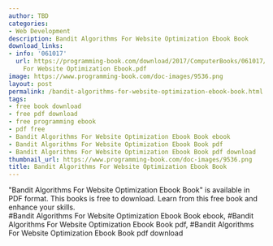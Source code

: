 ```yaml
---
author: TBD
categories:
- Web Development
description: Bandit Algorithms For Website Optimization Ebook Book
download_links:
- info: '061017'
  url: https://programming-book.com/download/2017/ComputerBooks/061017/Bandit Algorithms
    For Website Optimization Ebook.pdf
image: https://www.programming-book.com/doc-images/9536.png
layout: post
permalink: /bandit-algorithms-for-website-optimization-ebook-book.html
tags:
- free book download
- free pdf download
- free programming ebook
- pdf free
- Bandit Algorithms For Website Optimization Ebook Book ebook
- Bandit Algorithms For Website Optimization Ebook Book pdf
- Bandit Algorithms For Website Optimization Ebook Book pdf download
thumbnail_url: https://www.programming-book.com/doc-images/9536.png
title: Bandit Algorithms For Website Optimization Ebook Book
---
```


 
<div class="item-desc text-justify">
  "Bandit Algorithms For Website Optimization Ebook Book" is available in PDF format. This books is free to download. Learn from this free book and enhance your skills.
  <br>
  #Bandit Algorithms For Website Optimization Ebook Book ebook, #Bandit Algorithms For Website Optimization Ebook Book pdf, #Bandit Algorithms For Website Optimization Ebook Book pdf download
</div>